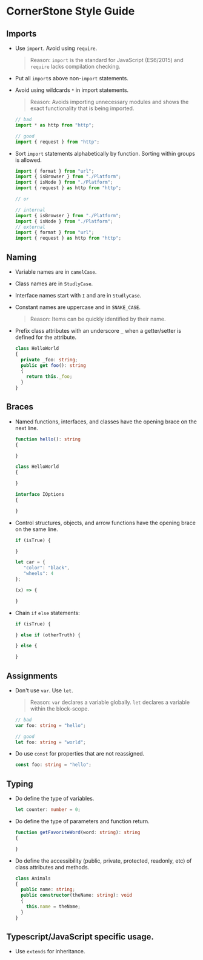 # CornerStone Style Guide

## Imports


* Use `import`. Avoid using `require`.

  > Reason: `import` is the standard for JavaScript (ES6/2015) and `require` lacks compilation checking.

* Put all `import`s above non-`import` statements.

* Avoid using wildcards `*` in import statements.

  > Reason: Avoids importing unnecessary modules and shows the exact functionality that is being imported.

  ```typescript
  // bad
  import * as http from "http";

  // good
  import { request } from "http";
  ```

* Sort `import` statements alphabetically by function. Sorting within groups is allowed.

  ```typescript
  import { format } from "url";
  import { isBrowser } from "./Platform";
  import { isNode } from "./Platform";
  import { request } as http from "http";

  // or

  // internal
  import { isBrowser } from "./Platform";
  import { isNode } from "./Platform";
  // external
  import { format } from "url";
  import { request } as http from "http";
  ```

## Naming
* Variable names are in `camelCase`.
* Class names are in `StudlyCase`.
* Interface names start with `I` and are in `StudlyCase`.
* Constant names are uppercase and in `SNAKE_CASE`.

  > Reason: Items can be quickly identified by their name.

* Prefix class attributes with an underscore `_` when a getter/setter is defined for the attribute.

  ```typescript
  class HelloWorld
  {
    private _foo: string;
    public get foo(): string
    {
      return this._foo;  
    }
  }
  ```

## Braces
* Named functions, interfaces, and classes have the opening brace on the next line.

  ```typescript
  function hello(): string
  {

  }

  class HelloWorld
  {

  }

  interface IOptions
  {

  }
  ```

* Control structures, objects, and arrow functions have the opening brace on the same line.

  ```typescript
  if (isTrue) {

  }

  let car = {
     "color": "black",
     "wheels": 4
  };

  (x) => {

  }
  ```
* Chain `if` `else` statements:

  ```typescript
  if (isTrue) {

  } else if (otherTruth) {

  } else {

  }
  ```

## Assignments
* Don't use `var`. Use `let`.

  > Reason: `var` declares a variable globally. `let` declares a variable within the block-scope.

  ```typescript
  // bad
  var foo: string = "hello";

  // good
  let foo: string = "world";
  ```

* Do use `const` for properties that are not reassigned.

  ```typescript
  const foo: string = "hello";
  ```

## Typing
* Do define the type of variables.

  ```typescript
  let counter: number = 0;
  ```

* Do define the type of parameters and function return.

  ```typescript
  function getFavoriteWord(word: string): string
  {

  }
  ```

* Do define the accessibility (public, private, protected, readonly, etc) of class attributes and methods.

  ```typescript
  class Animals
  {
    public name: string;
    public constructor(theName: string): void
    {
      this.name = theName;  
    }
  }
  ```

## Typescript/JavaScript specific usage.
* Use `extends` for inheritance.
